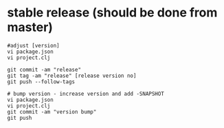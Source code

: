# stable release (should be done from master)

```
#adjust [version]
vi package.json
vi project.clj

git commit -am "release"
git tag -am "release" [release version no]
git push --follow-tags

# bump version - increase version and add -SNAPSHOT
vi package.json
vi project.clj
git commit -am "version bump"
git push
```